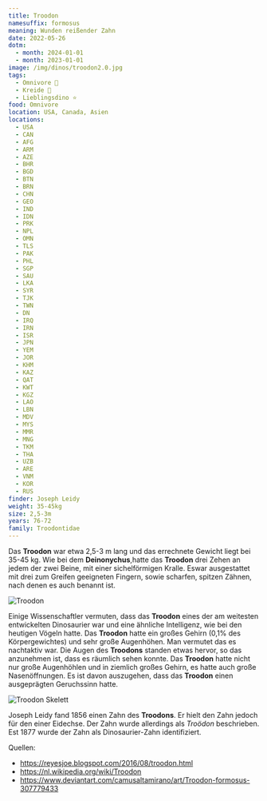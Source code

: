 ```yaml
---
title: Troodon
namesuffix: formosus
meaning: Wunden reißender Zahn
date: 2022-05-26
dotm:
  - month: 2024-01-01
  - month: 2023-01-01
image: /img/dinos/troodon2.0.jpg
tags:
  - Omnivore 🍴
  - Kreide 🦴
  - Lieblingsdino ⭐
food: Omnivore
location: USA, Canada, Asien
locations:
  - USA
  - CAN
  - AFG
  - ARM
  - AZE
  - BHR
  - BGD
  - BTN
  - BRN
  - CHN
  - GEO
  - IND
  - IDN
  - PRK
  - NPL
  - OMN
  - TLS
  - PAK
  - PHL
  - SGP
  - SAU
  - LKA
  - SYR
  - TJK
  - TWN
  - DN
  - IRQ
  - IRN
  - ISR
  - JPN
  - YEM
  - JOR
  - KHM
  - KAZ
  - QAT
  - KWT
  - KGZ
  - LAO
  - LBN
  - MDV
  - MYS
  - MMR
  - MNG
  - TKM
  - THA
  - UZB
  - ARE
  - VNM
  - KOR
  - RUS
finder: Joseph Leidy
weight: 35-45kg
size: 2,5-3m
years: 76-72
family: Troodontidae
---
```

Das **Troodon** war etwa 2,5-3 m lang und das errechnete Gewicht liegt bei 35-45 kg. Wie bei dem **Deinonychus**,hatte das **Troodon** drei Zehen an jedem der zwei Beine, mit einer sichelförmigen Kralle. Eswar ausgestattet mit drei zum Greifen geeigneten Fingern, sowie scharfen, spitzen Zähnen, nach denen es auch benannt ist.

![Troodon](/img/dinos/troodon_formosus_by_camusaltamirano_d538s4p-fullview-1-.jpg)

Einige Wissenschaftler vermuten, dass das **Troodon** eines der am weitesten entwickelten Dinosaurier war und eine ähnliche Intelligenz, wie bei den heutigen Vögeln hatte. Das **Troodon** hatte ein großes Gehirn (0,1% des Körpergewichtes) und sehr große Augenhöhen. Man vermutet das es nachtaktiv war. Die Augen des **Troodons** standen etwas hervor, so das anzunehmen ist, dass es räumlich sehen konnte. Das **Troodon** hatte nicht nur große Augenhöhlen und in ziemlich großes Gehirn, es hatte auch große Nasenöffnungen. Es ist davon auszugehen, dass das **Troodon** einen ausgeprägten Geruchssinn hatte.

![Troodon Skelett](/img/dinos/troodon-skelett.jpg)

Joseph Leidy fand 1856 einen Zahn des **Troodons**. Er hielt den Zahn jedoch für den einer Eidechse. Der Zahn wurde allerdings als *Troödon* beschrieben. Est 1877 wurde der Zahn als Dinosaurier-Zahn identifiziert. 

Quellen:

* <https://reyesjoe.blogspot.com/2016/08/troodon.html>
* <https://nl.wikipedia.org/wiki/Troodon>
* <https://www.deviantart.com/camusaltamirano/art/Troodon-formosus-307779433>